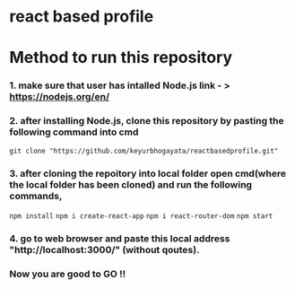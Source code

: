 # react based profile
# Method to run this repository

### 1. make sure that user has intalled Node.js link - > https://nodejs.org/en/

### 2. after installing Node.js, clone this repository by pasting the following command into cmd

`git clone "https://github.com/keyurbhogayata/reactbasedprofile.git"`

### 3. after cloning the repoitory into local folder open cmd(where the local folder has been cloned) and run the following commands,

`npm install`
`npm i create-react-app`
`npm i react-router-dom`
`npm start`

### 4. go to web browser and paste this local address "http://localhost:3000/" (without qoutes). 
### Now you are good to GO !! 

